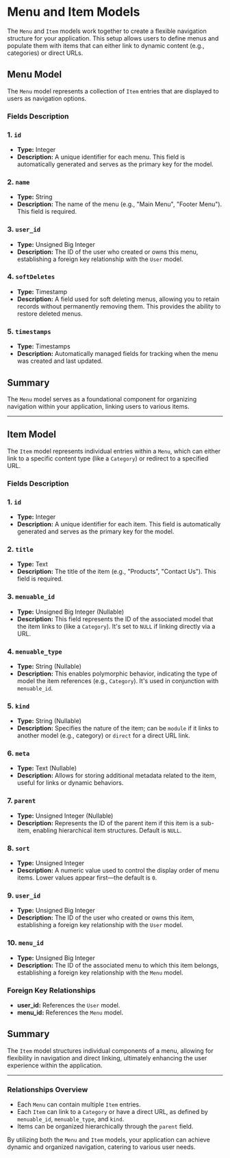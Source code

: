 # Menu and Item Models

The `Menu` and `Item` models work together to create a flexible navigation structure for your application. This setup allows users to define menus and populate them with items that can either link to dynamic content (e.g., categories) or direct URLs.

## Menu Model

The `Menu` model represents a collection of `Item` entries that are displayed to users as navigation options.

### Fields Description

### 1. `id`
- **Type:** Integer
- **Description:** A unique identifier for each menu. This field is automatically generated and serves as the primary key for the model.

### 2. `name`
- **Type:** String
- **Description:** The name of the menu (e.g., "Main Menu", "Footer Menu"). This field is required.

### 3. `user_id`
- **Type:** Unsigned Big Integer
- **Description:** The ID of the user who created or owns this menu, establishing a foreign key relationship with the `User` model.

### 4. `softDeletes`
- **Type:** Timestamp
- **Description:** A field used for soft deleting menus, allowing you to retain records without permanently removing them. This provides the ability to restore deleted menus.

### 5. `timestamps`
- **Type:** Timestamps
- **Description:** Automatically managed fields for tracking when the menu was created and last updated.

## Summary

The `Menu` model serves as a foundational component for organizing navigation within your application, linking users to various items.

---

## Item Model

The `Item` model represents individual entries within a `Menu`, which can either link to a specific content type (like a `Category`) or redirect to a specified URL.

### Fields Description

### 1. `id`
- **Type:** Integer
- **Description:** A unique identifier for each item. This field is automatically generated and serves as the primary key for the model.

### 2. `title`
- **Type:** Text
- **Description:** The title of the item (e.g., "Products", "Contact Us"). This field is required.

### 3. `menuable_id`
- **Type:** Unsigned Big Integer (Nullable)
- **Description:** This field represents the ID of the associated model that the item links to (like a `Category`). It's set to `NULL` if linking directly via a URL.

### 4. `menuable_type`
- **Type:** String (Nullable)
- **Description:** This enables polymorphic behavior, indicating the type of model the item references (e.g., `Category`). It's used in conjunction with `menuable_id`.

### 5. `kind`
- **Type:** String (Nullable)
- **Description:** Specifies the nature of the item; can be `module` if it links to another model (e.g., category) or `direct` for a direct URL link.

### 6. `meta`
- **Type:** Text (Nullable)
- **Description:** Allows for storing additional metadata related to the item, useful for links or dynamic behaviors.

### 7. `parent`
- **Type:** Unsigned Integer (Nullable)
- **Description:** Represents the ID of the parent item if this item is a sub-item, enabling hierarchical item structures. Default is `NULL`.

### 8. `sort`
- **Type:** Unsigned Integer
- **Description:** A numeric value used to control the display order of menu items. Lower values appear first—the default is `0`.

### 9. `user_id`
- **Type:** Unsigned Big Integer
- **Description:** The ID of the user who created or owns this item, establishing a foreign key relationship with the `User` model.

### 10. `menu_id`
- **Type:** Unsigned Big Integer
- **Description:** The ID of the associated menu to which this item belongs, establishing a foreign key relationship with the `Menu` model.

### Foreign Key Relationships

- **user_id:** References the `User` model.
- **menu_id:** References the `Menu` model.

## Summary

The `Item` model structures individual components of a menu, allowing for flexibility in navigation and direct linking, ultimately enhancing the user experience within the application.

---

### Relationships Overview

- Each `Menu` can contain multiple `Item` entries.
- Each `Item` can link to a `Category` or have a direct URL, as defined by `menuable_id`, `menuable_type`, and `kind`.
- Items can be organized hierarchically through the `parent` field.

By utilizing both the `Menu` and `Item` models, your application can achieve dynamic and organized navigation, catering to various user needs.